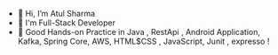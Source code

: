 - 👋 Hi, I’m Atul Sharma
- 👀 I'm Full-Stack Developer  
- 🌱 Good Hands-on Practice in Java , RestApi , Android Application, Kafka, Spring Core, AWS, HTML$CSS , JavaScript, Junit , expresso !

<!---
infinitecodegod/infinitecodegod is a ✨ special ✨ repository because its `README.md` (this file) appears on your GitHub profile.
You can click the Preview link to take a look at your changes.
--->

